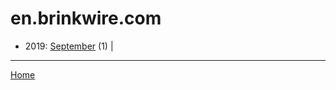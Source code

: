 # en.brinkwire.com

  * 2019: 
      [September](./en-brinkwire-com-2019-09.md) (1) | 

----

[Home](../)
